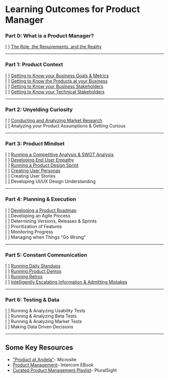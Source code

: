 # Learning Outcomes for Product Manager

### Part 0: What is a Product Manager?
[ ] [The Role, the Requirements, and the Reality](https://github.com/andela/learningmap/tree/master/D4%2B/Product%20Manager/Product%20Manager%20Learning%20Outcomes/0A.%20What%20is%20a%20Product%20Manager)

----

### Part 1: Product Context
[ ] [Getting to Know your Business Goals & Metrics](https://github.com/andela/learningmap/tree/master/D4%2B/Product%20Manager/Product%20Manager%20Learning%20Outcomes/1A.%20Business%20Goals%20and%20Metrics) <br> 
[ ] [Getting to Know the Products at your Business](https://github.com/andela/learningmap/tree/master/D4%2B/Product%20Manager/Product%20Manager%20Learning%20Outcomes/1B.%20Getting%20to%20Know%20the%20Products%20at%20your%20Business) <br> 
[ ] [Getting to Know your Business Stakeholders](https://github.com/andela/learningmap/tree/master/D4%2B/Product%20Manager/Product%20Manager%20Learning%20Outcomes/1C.%20Getting%20to%20know%20your%20Business%20Stakeholders)<br> 
[ ] [Getting to Know your Technical Stakeholders](https://github.com/andela/learningmap/tree/master/D4%2B/Product%20Manager/Product%20Manager%20Learning%20Outcomes/1D.%20Getting%20to%20Know%20your%20Technical%20Stakeholders)<br> 

-----

### Part 2: Unyelding Curiosity
[ ] [Conducting and Analyzing Market Research](https://github.com/andela/learningmap/tree/master/D4%2B/Product%20Manager/Product%20Manager%20Learning%20Outcomes/2A.%20Conducting%20and%20Analyzing%20Market%20Research)<br> 
[ ] Analyzing your Product Assumptions & Getting Curious

-----

### Part 3: Product Mindset
[ ] [Running a Competitive Analysis & SWOT Analysis](https://github.com/andela/learningmap/tree/master/D4%2B/Product%20Manager/Product%20Manager%20Learning%20Outcomes/3A.%20Running%20a%20Competitive%20Analysis) <br> 
[ ] [Developing End User Empathy](https://github.com/andela/learningmap/tree/master/D4%2B/Product%20Manager/Product%20Manager%20Learning%20Outcomes/3B.%20Developing%20End%20User%20Empathy) <br> 
[ ] [Running a Product Design Sprint](https://github.com/andela/learningmap/tree/master/D4%2B/Product%20Manager/Product%20Manager%20Learning%20Outcomes/3C.%20Running%20a%20Product%20Design%20Sprint) <br> 
[ ] [Creating User Personas](https://github.com/andela/learningmap/tree/master/D4%2B/Product%20Manager/Product%20Manager%20Learning%20Outcomes/3D.%20Creating%20User%20Personas) <br> 
[ ] Creating User Stories <br> 
[ ] Developing UI/UX Design Understanding  <br> 

----

### Part 4: Planning & Execution
[ ] [Developing a Product Roadmap](https://github.com/andela/learningmap/tree/master/D4%2B/Product%20Manager/Product%20Manager%20Learning%20Outcomes/4A.%20Developing%20a%20Product%20Roadmap) <br> 
[ ] Developing an Agile Process <br> 
[ ] Determining Versions, Releases & Sprints <br> 
[ ] Prioritization of Features <br> 
[ ] Monitoring Progress <br> 
[ ] Managing when Things "Go Wrong"

-----

### Part 5: Constant Communication
[ ] [Running Daily Standups](https://github.com/andela/learningmap/tree/master/D4+/Product%20Manager/Product%20Manager%20Learning%20Outcomes/5A.%20Running%20Daily%20Standups) <br> 
[ ] [Running Product Demos](https://github.com/andela/learningmap/tree/master/D4%2B/Product%20Manager/Product%20Manager%20Learning%20Outcomes/5B.%20Running%20Product%20Demos) <br> 
[ ] [Running Retros](https://github.com/andela/learningmap/blob/master/D4+/Product%20Manager/Product%20Manager%20Learning%20Outcomes/5C.%20Running%20Retros/README.md) <br> 
[ ] [Intelligently Escalating Information & Admitting Mistakes](https://github.com/andela/learningmap/tree/master/D4+/Product%20Manager/Product%20Manager%20Learning%20Outcomes/5D.%20Intelligently%20Escalating%20Information) <br> 


---- 

### Part 6: Testing & Data
[ ] Running & Analyzing Usability Tests <br> 
[ ] Running & Analyzing Beta Tests <br> 
[ ] Running & Analyzing Market Tests <br> 
[ ] Making Data Driven Decisions  <br> 


----

## Some Key Resources
- ["Product at Andela"](https://sites.google.com/andela.com/technology/product?pli=1&authuser=1)- Microsite
- [Product Management](https://www.intercom.com/books/product-management)- Intercom EBook
- [Curated Product Management Playlist](https://app.pluralsight.com/channels/details/db6ab3d5-5dfd-4874-8080-75f7a3706371?s=1)- PluralSight

